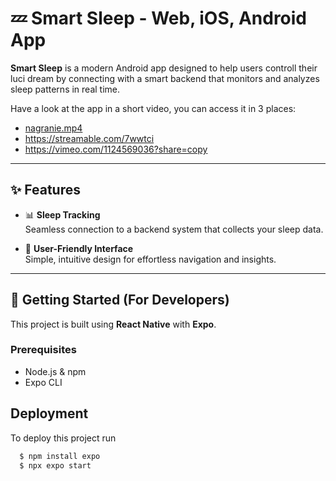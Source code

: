 # 💤 Smart Sleep - Web, iOS, Android App

**Smart Sleep** is a modern Android app designed to help users controll their luci dream by connecting with a smart backend that monitors and analyzes sleep patterns in real time.

Have a look at the app in a short video, you can access it in 3 places: 
- [nagranie.mp4](nagranie.mp4)
- https://streamable.com/7wwtci
- https://vimeo.com/1124569036?share=copy 

---

## ✨ Features

- 📊 **Sleep Tracking**  
  Seamless connection to a backend system that collects your sleep data.

- 📱 **User-Friendly Interface**  
  Simple, intuitive design for effortless navigation and insights.
---

## 🚀 Getting Started (For Developers)

This project is built using **React Native** with **Expo**.

### Prerequisites

- Node.js & npm
- Expo CLI

## Deployment

To deploy this project run

```bash
  $ npm install expo
  $ npx expo start
```
